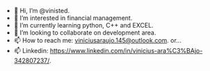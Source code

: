 - 👋 Hi, I’m @vinisted.
- 👀 I’m interested in financial management.
- 🌱 I’m currently learning python, C++ and EXCEL.
- 💞️ I’m looking to collaborate on development area.
- 📫 How to reach me: viniciusaraujo.145@outlook.com. or...
- 📫 Linkedin: https://www.linkedin.com/in/vinicius-ara%C3%BAjo-342807237/.

<!---
vinisted/vinisted is a ✨ special ✨ repository because its `README.md` (this file) appears on your GitHub profile.
You can click the Preview link to take a look at your changes.
--->
